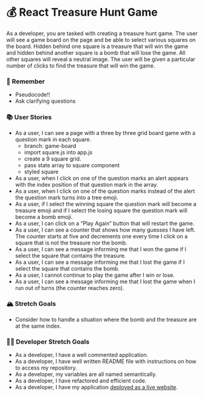 # 💰 React Treasure Hunt Game

As a developer, you are tasked with creating a treasure hunt game. The user will see a game board on the page and be able to select various squares on the board. Hidden behind one square is a treasure that will win the game and hidden behind another square is a bomb that will lose the game. All other squares will reveal a neutral image. The user will be given a particular number of clicks to find the treasure that will win the game.

### 🤔 Remember

- Pseudocode!!
- Ask clarifying questions

### 📚 User Stories

- As a user, I can see a page with a three by three grid board game with a question mark in each square.
    - branch: game-board
    - import square.js into app.js
    - create a 9 square grid.
    - pass state array to square component
    - styled square
- As a user, when I click on one of the question marks an alert appears with the index position of that question mark in the array.
- As a user, when I click on one of the question marks instead of the alert the question mark turns into a tree emoji.
- As a user, if I select the winning square the question mark will become a treasure emoji and if I select the losing square the question mark will become a bomb emoji.
- As a user, I can click on a “Play Again” button that will restart the game.
- As a user, I can see a counter that shows how many guesses I have left. The counter starts at five and decrements one every time I click on a square that is not the treasure nor the bomb.
- As a user, I can see a message informing me that I won the game if I select the square that contains the treasure.
- As a user, I can see a message informing me that I lost the game if I select the square that contains the bomb.
- As a user, I cannot continue to play the game after I win or lose.
- As a user, I can see a message informing me that I lost the game when I run out of turns (the counter reaches zero).

### 🏔 Stretch Goals

- Consider how to handle a situation where the bomb and the treasure are at the same index.

### 👩‍💻 Developer Stretch Goals

- As a developer, I have a well commented application.
- As a developer, I have well written README file with instructions on how to access my repository.
- As a developer, my variables are all named semantically.
- As a developer, I have refactored and efficient code.
- As a developer, I have my application [deployed as a live website](https://render.com/docs/deploy-create-react-app).
